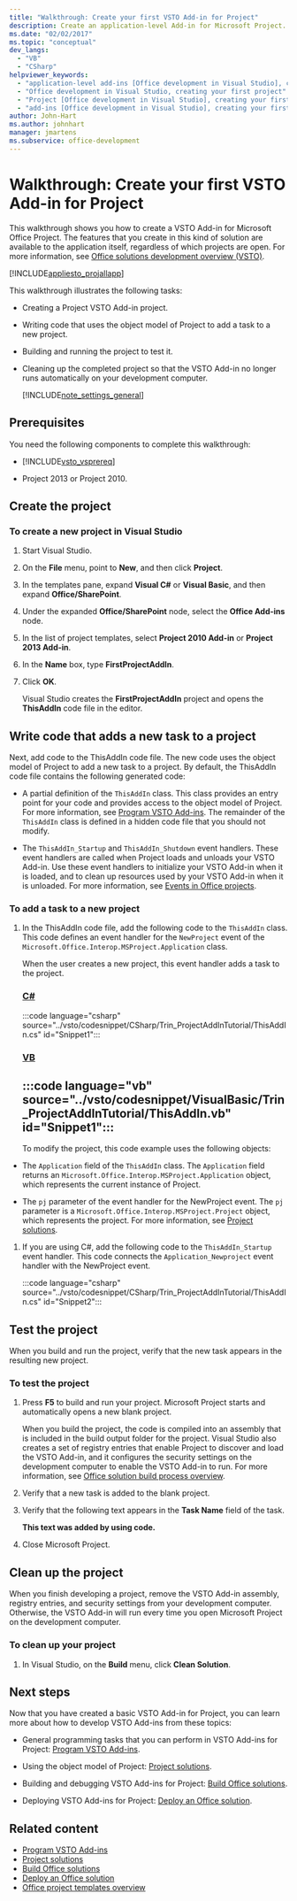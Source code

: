 ```yaml
---
title: "Walkthrough: Create your first VSTO Add-in for Project"
description: Create an application-level Add-in for Microsoft Project. This feature is available to the application itself, regardless of which projects are open.
ms.date: "02/02/2017"
ms.topic: "conceptual"
dev_langs:
  - "VB"
  - "CSharp"
helpviewer_keywords:
  - "application-level add-ins [Office development in Visual Studio], creating your first project"
  - "Office development in Visual Studio, creating your first project"
  - "Project [Office development in Visual Studio], creating your first project"
  - "add-ins [Office development in Visual Studio], creating your first project"
author: John-Hart
ms.author: johnhart
manager: jmartens
ms.subservice: office-development
---
```

# Walkthrough: Create your first VSTO Add-in for Project

  This walkthrough shows you how to create a VSTO Add-in for Microsoft Office Project. The features that you create in this kind of solution are available to the application itself, regardless of which projects are open. For more information, see [Office solutions development overview &#40;VSTO&#41;](../vsto/office-solutions-development-overview-vsto.md).

 [!INCLUDE[appliesto_projallapp](../vsto/includes/appliesto-projallapp-md.md)]

 This walkthrough illustrates the following tasks:

- Creating a Project VSTO Add-in project.

- Writing code that uses the object model of Project to add a task to a new project.

- Building and running the project to test it.

- Cleaning up the completed project so that the VSTO Add-in no longer runs automatically on your development computer.

  [!INCLUDE[note_settings_general](../sharepoint/includes/note-settings-general-md.md)]

## Prerequisites
 You need the following components to complete this walkthrough:

- [!INCLUDE[vsto_vsprereq](../vsto/includes/vsto-vsprereq-md.md)]

-  Project 2013  or Project 2010.

## Create the project

### To create a new project in Visual Studio

1. Start Visual Studio.

2. On the **File** menu, point to **New**, and then click **Project**.

3. In the templates pane, expand **Visual C#** or **Visual Basic**, and then expand **Office/SharePoint**.

4. Under the expanded **Office/SharePoint** node, select the **Office Add-ins** node.

5. In the list of project templates, select **Project 2010 Add-in** or **Project 2013 Add-in**.

6. In the **Name** box, type **FirstProjectAddIn**.

7. Click **OK**.

     Visual Studio creates the **FirstProjectAddIn** project and opens the **ThisAddIn** code file in the editor.

## Write code that adds a new task to a project
 Next, add code to the ThisAddIn code file. The new code uses the object model of Project to add a new task to a project. By default, the ThisAddIn code file contains the following generated code:

- A partial definition of the `ThisAddIn` class. This class provides an entry point for your code and provides access to the object model of Project. For more information, see [Program VSTO Add-ins](../vsto/programming-vsto-add-ins.md). The remainder of the `ThisAddIn` class is defined in a hidden code file that you should not modify.

- The `ThisAddIn_Startup` and `ThisAddIn_Shutdown` event handlers. These event handlers are called when Project loads and unloads your VSTO Add-in. Use these event handlers to initialize your VSTO Add-in when it is loaded, and to clean up resources used by your VSTO Add-in when it is unloaded. For more information, see [Events in Office projects](../vsto/events-in-office-projects.md).

### To add a task to a new project

1. In the ThisAddIn code file, add the following code to the `ThisAddIn` class. This code defines an event handler for the `NewProject` event of the `Microsoft.Office.Interop.MSProject.Application` class.

    When the user creates a new project, this event handler adds a task to the project.

    ### [C#](#tab/csharp)
    :::code language="csharp" source="../vsto/codesnippet/CSharp/Trin_ProjectAddInTutorial/ThisAddIn.cs" id="Snippet1":::

    ### [VB](#tab/vb)
    :::code language="vb" source="../vsto/codesnippet/VisualBasic/Trin_ProjectAddInTutorial/ThisAddIn.vb" id="Snippet1":::
    ---

   To modify the project, this code example uses the following objects:

- The `Application` field of the `ThisAddIn` class. The `Application` field returns an `Microsoft.Office.Interop.MSProject.Application` object, which represents the current instance of Project.

- The `pj` parameter of the event handler for the NewProject event. The `pj` parameter is a `Microsoft.Office.Interop.MSProject.Project` object, which represents the project. For more information, see [Project solutions](../vsto/project-solutions.md).

1. If you are using C#, add the following code to the `ThisAddIn_Startup` event handler. This code connects the `Application_Newproject` event handler with the NewProject event.

     :::code language="csharp" source="../vsto/codesnippet/CSharp/Trin_ProjectAddInTutorial/ThisAddIn.cs" id="Snippet2":::

## Test the project
 When you build and run the project, verify that the new task appears in the resulting new project.

### To test the project

1. Press **F5** to build and run your project. Microsoft Project starts and automatically opens a new blank project.

     When you build the project, the code is compiled into an assembly that is included in the build output folder for the project. Visual Studio also creates a set of registry entries that enable Project to discover and load the VSTO Add-in, and it configures the security settings on the development computer to enable the VSTO Add-in to run. For more information, see [Office solution build process overview](/previous-versions/visualstudio/visual-studio-2010/h2c9cdc0(v=vs.100)).

2. Verify that a new task is added to the blank project.

3. Verify that the following text appears in the **Task Name** field of the task.

     **This text was added by using code.**

4. Close Microsoft Project.

## Clean up the project
 When you finish developing a project, remove the VSTO Add-in assembly, registry entries, and security settings from your development computer. Otherwise, the VSTO Add-in will run every time you open Microsoft Project on the development computer.

### To clean up your project

1. In Visual Studio, on the **Build** menu, click **Clean Solution**.

## Next steps
 Now that you have created a basic VSTO Add-in for Project, you can learn more about how to develop VSTO Add-ins from these topics:

- General programming tasks that you can perform in VSTO Add-ins for Project: [Program VSTO Add-ins](../vsto/programming-vsto-add-ins.md).

- Using the object model of Project: [Project solutions](../vsto/project-solutions.md).

- Building and debugging VSTO Add-ins for Project: [Build Office solutions](../vsto/building-office-solutions.md).

- Deploying VSTO Add-ins for Project: [Deploy an Office solution](../vsto/deploying-an-office-solution.md).

## Related content
- [Program VSTO Add-ins](../vsto/programming-vsto-add-ins.md)
- [Project solutions](../vsto/project-solutions.md)
- [Build Office solutions](../vsto/building-office-solutions.md)
- [Deploy an Office solution](../vsto/deploying-an-office-solution.md)
- [Office project templates overview](../vsto/office-project-templates-overview.md)
